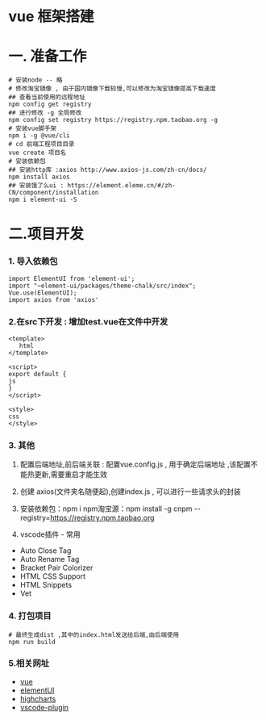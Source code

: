 # vue 框架搭建



# 一. 准备工作

```shell
# 安装node -- 略
# 修改淘宝镜像 , 由于国内镜像下载较慢,可以修改为淘宝镜像提高下载速度
## 查看当前使用的远程地址
npm config get registry
## 进行修改 -g 全局修改
npm config set registry https://registry.npm.taobao.org -g
# 安装vue脚手架
npm i -g @vue/cli
# cd 前端工程项目目录
vue create 项目名
# 安装依赖包
## 安装http库 :axios http://www.axios-js.com/zh-cn/docs/
npm install axios
## 安装饿了么ui : https://element.eleme.cn/#/zh-CN/component/installation
npm i element-ui -S
```



# 二.项目开发

### 1.  导入依赖包
```vue
import ElementUI from 'element-ui';
import "~element-ui/packages/theme-chalk/src/index";
Vue.use(ElementUI);
import axios from 'axios'
```

### 2.在src下开发 : 增加test.vue在文件中开发
```vue
<template>
   html 
</template>

<script>
export default {
js
}
</script>

<style>
css
</style>
```

### 3. 其他
1. 配置后端地址,前后端关联 : 
配置vue.config.js , 用于确定后端地址  ,该配置不能热更新,需要重启才能生效

2. 创建 axios(文件夹名随便起),创建index.js , 可以进行一些请求头的封装

3. 安装依赖包：npm i
npm淘宝源：npm install -g cnpm --registry=https://registry.npm.taobao.org

4. vscode插件 - 常用
- Auto Close Tag
- Auto Rename Tag
- Bracket Pair Colorizer
- HTML CSS Support
- HTML Snippets
- Vet

### 4. 打包项目
```shell
# 最终生成dist ,其中的index.html发送给后端,由后端使用
npm run build
```

### 5.相关网址

- [vue](https://cn.vuejs.org/v2/guide/)
- [elementUI](https://element.eleme.cn/#/zh-CN/component/installation)
- [highcharts](https://api.highcharts.com.cn/highcharts)
- [vscode-plugin](https://www.cnblogs.com/zzhqdkf/p/12452498.html)